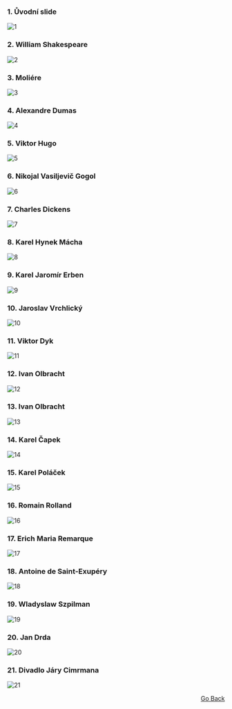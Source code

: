 ### 1. Ůvodní slide
![1](1.jpg)
### 2. William Shakespeare
![2](2.jpg)
### 3. Moliére
![3](3.jpg)
### 4. Alexandre Dumas
![4](4.jpg)
### 5. Viktor Hugo
![5](5.jpg)
### 6. Nikojal Vasiljevič Gogol
![6](6.jpg)
### 7. Charles Dickens
![7](7.jpg)
### 8. Karel Hynek Mácha
![8](8.jpg)
### 9. Karel Jaromír Erben
![9](9.jpg)
### 10. Jaroslav Vrchlický
![10](10.jpg)
### 11. Viktor Dyk
![11](11.jpg)
### 12. Ivan Olbracht
![12](12.jpg)
### 13. Ivan Olbracht
![13](13.jpg)
### 14. Karel Čapek
![14](14.jpg)
### 15. Karel Poláček
![15](15.jpg)
### 16. Romain Rolland
![16](16.jpg)
### 17. Erich Maria Remarque
![17](17.jpg)
### 18. Antoine de Saint-Exupéry
![18](18.jpg)
### 19. Wladyslaw Szpilman
![19](19.jpg)
### 20. Jan Drda
![20](20.jpg)
### 21. Divadlo Járy Cimrmana
![21](21.jpg)

<p align="right">
  <a href="https://github.com/neostetic/maturita">Go Back</a>
</p>

